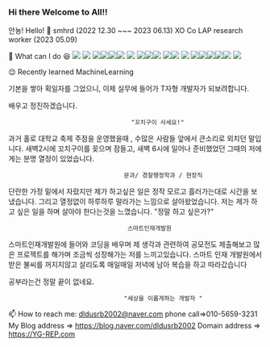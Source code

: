 ### Hi there Welcome to All!! 

안뇽!
Hello!
🔭 
 smhrd (2022 12.30 ~~~ 2023 06.13)
 XO Co LAP research worker  (2023 05.09) 






:eyes:
What can I do
😆 <img src="https://img.shields.io/badge/java-007396?style=for-the-badge&logo=java&logoColor=white"> <img src="https://img.shields.io/badge/python-3776AB?style=for-the-badge&logo=python&logoColor=white">
 <img src="https://img.shields.io/badge/html5-E34F26?style=for-the-badge&logo=html5&logoColor=white"><img src="https://img.shields.io/badge/css-1572B6?style=for-the-badge&logo=css3&logoColor=white"><img src="https://img.shields.io/badge/jquery-0769AD?style=for-the-badge&logo=jquery&logoColor=white"><img src="https://img.shields.io/badge/javascript-F7DF1E?style=for-the-badge&logo=javascript&logoColor=black">
<img src="https://img.shields.io/badge/mysql-4479A1?style=for-the-badge&logo=mysql&logoColor=white">
<img src="https://img.shields.io/badge/bootstrap-7952B3?style=for-the-badge&logo=bootstrap&logoColor=white"><img src="https://img.shields.io/badge/spring-6DB33F?style=for-the-badge&logo=spring&logoColor=white"><img src="https://img.shields.io/badge/springboot-6DB33F?style=for-the-badge&logo=springboot&logoColor=white">
<img src="https://img.shields.io/badge/arduino-00979D?style=for-the-badge&logo=arduino&logoColor=white"><img src="https://img.shields.io/badge/rasberrypi-A22846?style=for-the-badge&logo=rasberrypi&logoColor=white">
<img src="https://img.shields.io/badge/github-181717?style=for-the-badge&logo=github&logoColor=white">
<img src="https://img.shields.io/badge/Eclipse Mosquitto-3C5280?style=for-the-badge&logo=Eclipse Mosquitto&logoColor=white"><img src="https://img.shields.io/badge/Android Studio-3DDC84?style=for-the-badge&logo=Android Studio&logoColor=white"><img src="https://img.shields.io/badge/Kotlin-7F52FF?style=for-the-badge&logo=Kotlin&logoColor=white"><img src="https://img.shields.io/badge/flask-000000?style=for-the-badge&logo=flask&logoColor=white"><img src="https://img.shields.io/badge/apache tomcat-F8DC75?style=for-the-badge&logo=apachetomcat&logoColor=white">
<img src="https://img.shields.io/badge/Django-092E20?style=for-the-badge&logo=Django&logoColor=white">

😌
Recently learned MachineLearning




기본을 쌓아 획일자를 그었으니, 이제 실무에 들어가 T자형 개발자가 되보려합니다. 

배우고 정진하겠습니다. 

                                      "꼬치구이 사세요!"
                                
과거 홀로 대학교 축제 주점을 운영했을때 , 수많은 사람들 앞에서 큰소리로 외치던 말입니다.
새벽2시에 꼬치구이를 꽂으며 잠들고, 새벽 6시에 일어나 준비했었던 그때의 저에게는 분명 열정이 있었습니다.

                                    문과/ 경찰행정학과 / 현장직
단란한 가정 밑에서 자랐지만 제가 하고싶은 일은 정작 모르고 흘러가는대로 시간을 보냈습니다.
그리고 열정없이 하루하루 말라가는 느낌으로 살아왔었습니다.
저는 제가 하고 싶은 일을 하며 살아야 한다는것을 느꼈습니다.
"정말 하고 싶은가?"

                                     스마트인재개발원

스마트인재개발원에 들어와 코딩을 배우며
제 생각과 관련하여 공모전도 제출해보고
많은 프로젝트를 해가며 조금씩 성장해가는 저를 느끼고있습니다.
스마트 인재 개발원에서 받은 불씨를 꺼지지않고 살리도록
매일매일 저녁에 남아 복습을 하고 따라갔습니다


공부라는건 정말 끝이 없네요.

                                    "세상을 이롭게하는 개발자 "






 📫 How to reach me: dldusrb2002@naver.com  phone call=>010-5659-3231
  My Blog address => https://blog.naver.com/dldusrb2002
  Domain address => https://YG-REP.com
  
  
  
  
  
  
  
  
















<!--
Here are some ideas to get you started:

🔭 I’m currently working on IoT process in smhrd (2022 12.30~2023 06.13)

🌱 I’m currently learning Java / Java Script / Python / jsp /html css / oracle DB / Git / arduino 

👯 I’m looking to collaborate on ...
🤔 I’m looking for help with c c++
- 💬 Ask me about ...

- 😄 Pronouns: ...
- ⚡ Fun fact: ...
-->
